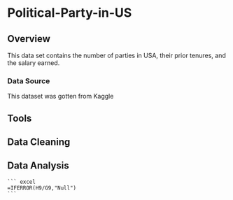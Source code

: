# Political-Party-in-US
## Overview 
  This data set contains the number of parties in USA, their prior tenures, and the salary earned.
  
### Data Source 
  This dataset was gotten from Kaggle 
## Tools 
## Data Cleaning 
## Data Analysis 
   
    ``` excel 
    =IFERROR(H9/G9,"Null")
    ```
